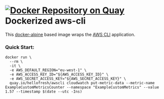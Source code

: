 [![Docker Repository on Quay](https://quay.io/repository/hellofresh/awscli/status "Docker Repository on Quay")](https://quay.io/repository/hellofresh/awscli)
Dockerized aws-cli
======

This [docker-alpine](https://github.com/gliderlabs/docker-alpine) based image wraps the [AWS CLI](http://docs.aws.amazon.com/cli/latest/userguide/cli-chap-welcome.html) application.

### Quick Start: 

    docker run \
      --rm \
      -it \
      -e AWS_DEFAULT_REGION="eu-west-1" \
      -e AWS_ACCESS_KEY_ID="${AWS_ACCESS_KEY_ID}" \
      -e AWS_SECRET_ACCESS_KEY="${AWS_SECRET_ACCESS_KEY}" \
      quay.io/hellofresh/awscli cloudwatch put-metric-data --metric-name ExampleCustomMetricsCounter --namespace "ExampleCustomMetrics" --value 1.57 --timestamp $(date --utc -Ins)


